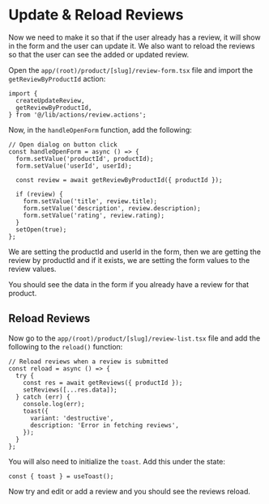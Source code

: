 # Update & Reload Reviews

Now we need to make it so that if the user already has a review, it will show in the form and the user can update it. We also want to reload the reviews so that the user can see the added or updated review.

Open the `app/(root)/product/[slug]/review-form.tsx` file and import the `getReviewByProductId` action:

```tsx
import {
  createUpdateReview,
  getReviewByProductId,
} from '@/lib/actions/review.actions';
```

Now, in the `handleOpenForm` function, add the following:

```tsx
// Open dialog on button click
const handleOpenForm = async () => {
  form.setValue('productId', productId);
  form.setValue('userId', userId);

  const review = await getReviewByProductId({ productId });

  if (review) {
    form.setValue('title', review.title);
    form.setValue('description', review.description);
    form.setValue('rating', review.rating);
  }
  setOpen(true);
};
```

We are setting the productId and userId in the form, then we are getting the review by productId and if it exists, we are setting the form values to the review values.

You should see the data in the form if you already have a review for that product.

## Reload Reviews

Now go to the `app/(root)/product/[slug]/review-list.tsx` file and add the following to the `reload()` function:

```tsx
// Reload reviews when a review is submitted
const reload = async () => {
  try {
    const res = await getReviews({ productId });
    setReviews([...res.data]);
  } catch (err) {
    console.log(err);
    toast({
      variant: 'destructive',
      description: 'Error in fetching reviews',
    });
  }
};
```

You will also need to initialize the `toast`. Add this under the state:

```tsx
const { toast } = useToast();
```

Now try and edit or add a review and you should see the reviews reload.
